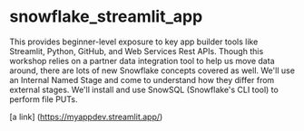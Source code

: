 # snowflake_streamlit_app

This provides beginner-level exposure to key app builder tools like Streamlit, Python, GitHub, and Web Services Rest APIs. 
Though this workshop relies on a partner data integration tool to help us move data around, there are lots of new Snowflake concepts covered as well. We'll use an Internal Named Stage and come to understand how they differ from external stages. We'll install and use SnowSQL (Snowflake's CLI tool) to perform file PUTs.

[a link] (https://myappdev.streamlit.app/)
